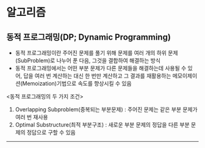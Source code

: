 # 알고리즘

## 동적 프로그래밍(DP; Dynamic Programming)
 - 동적 프로그래밍이란 주어진 문제를 풀기 위해 문제를 여러 개의 하위 문제(SubProblem)로 나누어 푼 다음, 그것을 결합하여 해결하는 방식
 - 동적 프로그래밍에서는 어떤 부분 문제가 다른 문제들을 해결하는데 사용될 수 있어, 답을 여러 번 계산하는 대신 한 번만 계산하고 그 결과를 재활용하는 메모이제이션(Memoization)기법으로 속도를 향상시킬 수 있음

<동적 프로그래밍의 두 가지 조건>
 1. Overlapping Subproblem(중복되는 부분문제) : 주어진 문제는 같은 부분 문제가 여러 번 재사용
 2. Optimal Substructure(최적 부분구조) : 새로운 부분 문제의 정답을 다른 부분 문제의 정답으로 구할 수 있음
<hr>


